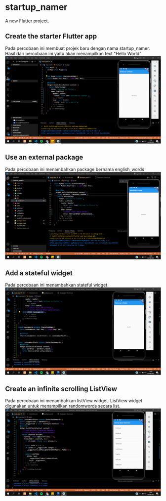 # startup_namer

A new Flutter project.

## Create the starter Flutter app
Pada percobaan ini membuat projek baru dengan nama startup_namer. Hasil dari percobaan ini yaitu akan menampilkan text "Hello World"
![Screenshoot startup_namer](images/01.png)

## Use an external package
Pada percobaan ini menambahkan package bernama english_words
![Screenshoot startup_namer](images/02.png)

## Add a stateful widget
Pada percobaan ini menambahkan stateful widget
![Screenshoot startup_namer](images/03.png)

## Create an infinite scrolling ListView
Pada percobaan ini menambahkan listView widget. ListView widget digunakan untuk menampilkan randomwords secara list.
![Screenshoot startup_namer](images/04.png)
